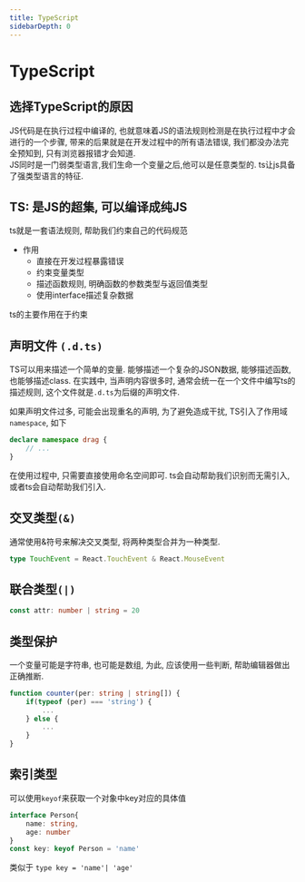 ```yaml
---
title: TypeScript
sidebarDepth: 0
---
```


# TypeScript

## 选择TypeScript的原因

JS代码是在执行过程中编译的, 也就意味着JS的语法规则检测是在执行过程中才会进行的一个步骤, 带来的后果就是在开发过程中的所有语法错误, 我们都没办法完全预知到, 只有浏览器报错才会知道.  
JS同时是一门弱类型语言,我们生命一个变量之后,他可以是任意类型的. ts让js具备了强类型语言的特征.

## TS: 是JS的超集, 可以编译成纯JS

ts就是一套语法规则, 帮助我们约束自己的代码规范

* 作用
    * 直接在开发过程暴露错误
    * 约束变量类型
    * 描述函数规则, 明确函数的参数类型与返回值类型
    * 使用interface描述复杂数据

ts的主要作用在于约束

## 声明文件 `(.d.ts)`

TS可以用来描述一个简单的变量. 能够描述一个复杂的JSON数据, 能够描述函数, 也能够描述class. 在实践中, 当声明内容很多时, 通常会统一在一个文件中编写ts的描述规则, 这个文件就是`.d.ts`为后缀的声明文件.  

如果声明文件过多, 可能会出现重名的声明, 为了避免造成干扰, TS引入了作用域`namespace`, 如下
```ts
declare namespace drag {
    // ...
}
```
在使用过程中, 只需要直接使用命名空间即可. ts会自动帮助我们识别而无需引入, 或者ts会自动帮助我们引入.

## 交叉类型`(&)`

通常使用&符号来解决交叉类型, 将两种类型合并为一种类型.
```ts
type TouchEvent = React.TouchEvent & React.MouseEvent
```

## 联合类型`(|)`
```ts
const attr: number | string = 20 
```

## 类型保护
一个变量可能是字符串, 也可能是数组, 为此, 应该使用一些判断, 帮助编辑器做出正确推断.
```ts
function counter(per: string | string[]) {
    if(typeof (per) === 'string') {
        ...
    } else {
        ...
    }
}
```

## 索引类型
可以使用`keyof`来获取一个对象中key对应的具体值
```ts
interface Person{
    name: string,
    age: number
}
const key: keyof Person = 'name'
```
类似于 `type key = 'name'| 'age'`